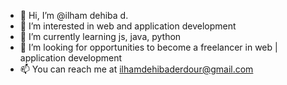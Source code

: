 - 👋 Hi, I’m @ilham dehiba d.
- 👀 I’m interested in web and application development
- 🌱 I’m currently learning js, java, python
- 💞️ I’m looking for opportunities to become a freelancer in web | application development
- 📫 You can reach me at ilhamdehibaderdour@gmail.com

<!---
ilhem18/ilhem18 is a ✨ special ✨ repository because its `README.md` (this file) appears on your GitHub profile.
You can click the Preview link to take a look at your changes.
--->
